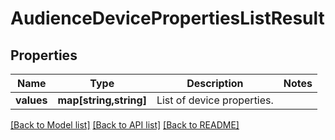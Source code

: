 # AudienceDevicePropertiesListResult

## Properties
Name | Type | Description | Notes
------------ | ------------- | ------------- | -------------
**values** | **map[string,string]** | List of device properties. | 

[[Back to Model list]](../README.md#documentation-for-models) [[Back to API list]](../README.md#documentation-for-api-endpoints) [[Back to README]](../README.md)


